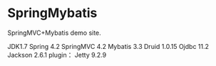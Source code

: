 # SpringMybatis
SpringMVC+Mybatis demo site.

JDK1.7
Spring 4.2
SpringMVC 4.2
Mybatis 3.3
Druid 1.0.15
Ojdbc 11.2
Jackson 2.6.1
plugin：
  Jetty 9.2.9
